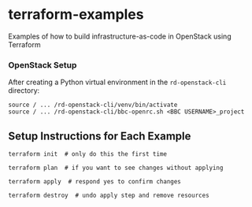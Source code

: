 # terraform-examples

Examples of how to build infrastructure-as-code in OpenStack using Terraform


### OpenStack Setup

After creating a Python virtual environment in the `rd-openstack-cli` directory:
```
source / ... /rd-openstack-cli/venv/bin/activate
source / ... /rd-openstack-cli/bbc-openrc.sh <BBC USERNAME>_project
```

## Setup Instructions for Each Example

```
terraform init  # only do this the first time
```
```
terraform plan  # if you want to see changes without applying
```
```
terraform apply  # respond yes to confirm changes
```
```
terraform destroy  # undo apply step and remove resources
```
